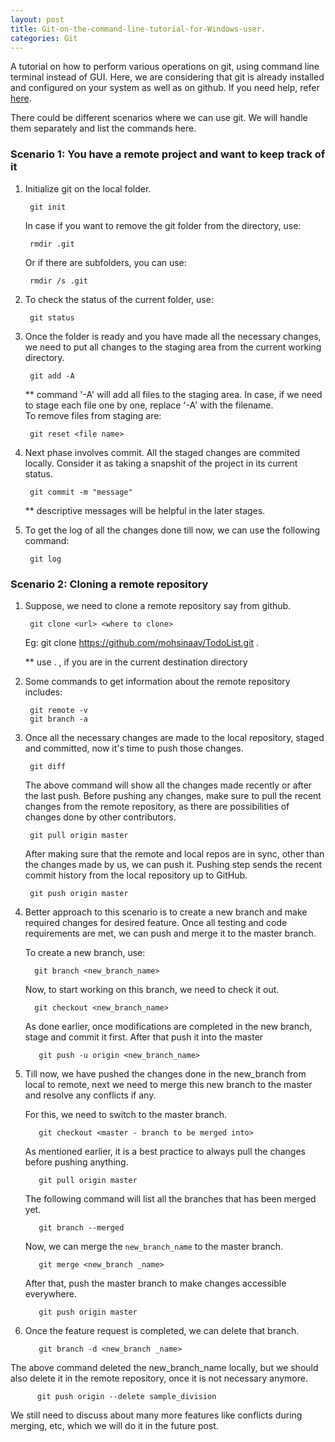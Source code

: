 ```yaml
---
layout: post
title: Git-on-the-command-line-tutorial-for-Windows-user.
categories: Git
---
```


A tutorial on how to perform various operations on git, using command line terminal instead of GUI. Here, we are considering that git is already installed and configured on your system as well as on github. If you need help, refer [here](https://docs.gitlab.com/ee/gitlab-basics/start-using-git.html).

There could be different scenarios where we can use git. We will handle them separately and list the commands here. 

### Scenario 1: You have a remote project and want to keep track of it

1. Initialize git on the local folder. 
 
        git init
    
    In case if you want to remove the git folder from the directory, use:
        
        rmdir .git
     
    Or if there are subfolders, you can use:
      
        rmdir /s .git
      
2. To check the status of the current folder, use:
        
        git status

3. Once the folder is ready and you have made all the necessary changes, we need to put all changes to the staging area from the current working directory. 
    
        git add -A
        
    ** command '-A' will add all files to the staging area. In case, if we need to stage each file
    one by one, replace '-A' with the filename.     
    To remove files from staging are:
    
        git reset <file name>

4. Next phase involves commit. All the staged changes are commited locally. Consider it as taking a snapshit of the project in its current status. 
      
        git commit -m "message"
      
     ** descriptive messages will be helpful in the later stages.

5. To get the log of all the changes done till now, we can use the following command: 
      
        git log

  
### Scenario 2: Cloning a remote repository

1. Suppose, we need to clone a remote repository say from github.

        git clone <url> <where to clone>
        
    Eg: git clone https://github.com/mohsinaav/TodoList.git .

    ** use . , if you are in the current destination directory
    
2. Some commands to get information about the remote repository includes:
    
        git remote -v    
        git branch -a
        
3. Once all the necessary changes are made to the local repository, staged and committed, now it's time to push those changes. 
        
        git diff
        
    The above command will show all the changes made recently or after the last push. Before pushing any changes, make sure to pull the recent changes from the remote repository, as there are possibilities of changes done by other contributors. 
  
        git pull origin master
        
    After making sure that the remote and local repos are in sync, other than the changes made by us, we can push it. Pushing step sends the recent commit history from the local repository up to GitHub.
        
        git push origin master
        
4. Better approach to this scenario is to create a new branch and make required changes for desired feature. Once all testing and code requirements are met, we can push and merge it to the master branch.

    To create a new branch, use:
    
         git branch <new_branch_name>
      
    Now, to start working on this branch, we need to check it out.
  
         git checkout <new_branch_name>
  
    As done earlier, once modifications are completed in the new branch, stage and commit it first. After that push it into the master
        
          git push -u origin <new_branch_name>
          
5. Till now, we have pushed the changes done in the new_branch from local to remote, next we need to merge this new branch to the master and resolve any conflicts if any.

    For this, we need to switch to the master branch.
          
          git checkout <master - branch to be merged into>
          
     As mentioned earlier, it is a best practice to always pull the changes before pushing anything.
          
          git pull origin master
  
     The following command will list all the branches that has been merged yet.
          
          git branch --merged

     Now, we can merge the `new_branch_name` to the master branch.
     
          git merge <new_branch _name>
          
     After that, push the master branch to make changes accessible everywhere.
            
          git push origin master
          
      
6. Once the feature request is completed, we can delete that branch.

          git branch -d <new_branch _name>
          
  The above command deleted the new_branch_name locally, but we should also delete it in the remote repository, once it is not necessary anymore.
          
          git push origin --delete sample_division
          
We still need to discuss about many more features like conflicts during merging, etc, which we will do it in the future post.
